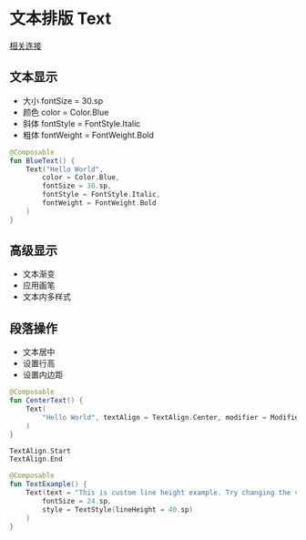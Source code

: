 文本排版 Text
===

[相关连接](https://developer.android.google.cn/develop/ui/compose/text/style-text?hl=zh-cn)

## 文本显示

- 大小 fontSize = 30.sp
- 颜色 color = Color.Blue
- 斜体 fontStyle = FontStyle.Italic
- 粗体 fontWeight = FontWeight.Bold

```kotlin
@Composable
fun BlueText() {
    Text("Hello World", 
        color = Color.Blue,
        fontSize = 30.sp,
        fontStyle = FontStyle.Italic,
        fontWeight = FontWeight.Bold
    )
}
```

## 高级显示

- 文本渐变
- 应用画笔
- 文本内多样式

## 段落操作

- 文本居中
- 设置行高
- 设置内边距

```kotlin
@Composable
fun CenterText() {
    Text(
        "Hello World", textAlign = TextAlign.Center, modifier = Modifier.width(150.dp)
    )
}

TextAlign.Start
TextAlign.End
```

```kotlin
@Composable
fun TextExample() {
    Text(text = "This is custom line height example. Try changing the value of lineHeight and see the difference!",
        fontSize = 24.sp,
        style = TextStyle(lineHeight = 40.sp)
    )
}
```

